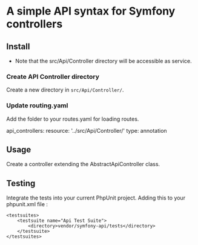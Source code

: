 # A simple API syntax for Symfony controllers

## Install

- Note that the src/Api/Controller directory will be accessible as service.

### Create API Controller directory

Create a new directory in `src/Api/Controller/`.

### Update routing.yaml

Add the folder to your routes.yaml for loading routes.

api_controllers:
    resource: '../src/Api/Controller/'
    type: annotation

## Usage

Create a controller extending the AbstractApiController class.

## Testing

Integrate the tests into your current PhpUnit project. Adding this to your phpunit.xml file : 

    <testsuites>
        <testsuite name="Api Test Suite">
            <directory>vendor/symfony-api/tests</directory>
        </testsuite>
    </testsuites>